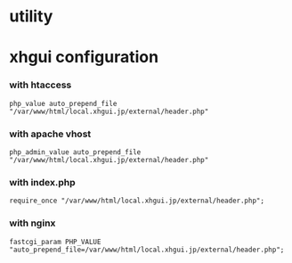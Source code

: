 # utility



# xhgui configuration

### with htaccess
    php_value auto_prepend_file "/var/www/html/local.xhgui.jp/external/header.php"
### with apache vhost
    php_admin_value auto_prepend_file "/var/www/html/local.xhgui.jp/external/header.php"

### with index.php
    require_once "/var/www/html/local.xhgui.jp/external/header.php";
    
### with nginx
    fastcgi_param PHP_VALUE "auto_prepend_file=/var/www/html/local.xhgui.jp/external/header.php";

